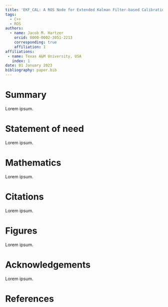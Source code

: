 ```yaml
---
title: 'EKF_CAL: A ROS Node for Extended Kalman Filter-based Calibration and Localization'
tags:
  - C++
  - ROS
authors:
  - name: Jacob M. Hartzer
    orcid: 0000-0002-3051-2213
    corresponding: true
    affiliation: 1
affiliations:
 - name: Texas A&M University, USA
   index: 1
date: 01 January 2023
bibliography: paper.bib
---
```


# Summary

Lorem ipsum.

# Statement of need

Lorem ipsum.

# Mathematics

Lorem ipsum.

# Citations

Lorem ipsum.

# Figures

Lorem ipsum.

# Acknowledgements

Lorem ipsum.

# References
